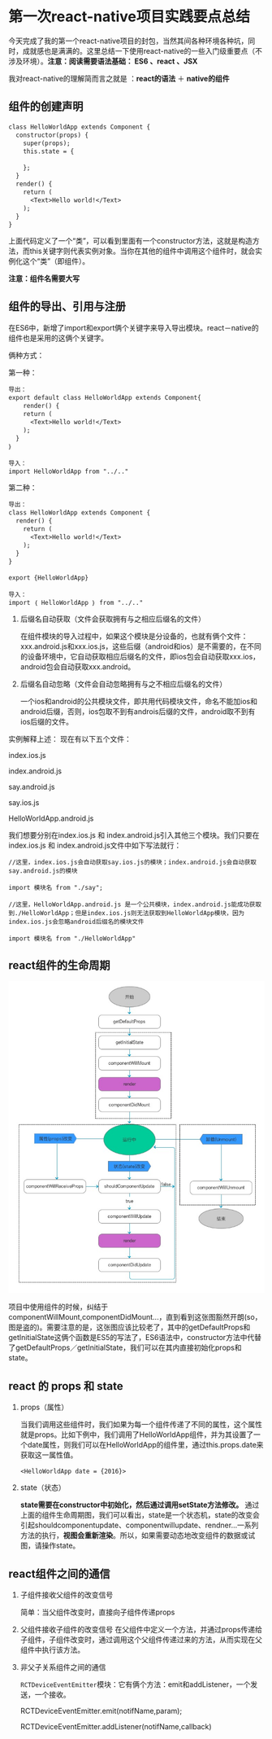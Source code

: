 # 第一次react-native项目实践要点总结

今天完成了我的第一个react-native项目的封包，当然其间各种环境各种坑，同时，成就感也是满满的。这里总结一下使用react-native的一些入门级重要点（不涉及环境）。**注意：阅读需要语法基础： ES6 、react 、JSX**

我对react-native的理解简而言之就是 ：**react的语法** ＋ **native的组件**

## 组件的创建声明
```
class HelloWorldApp extends Component {
  constructor(props) {
  	super(props);
    this.state = {
  
    };
  }
  render() {
    return (
      <Text>Hello world!</Text>
    );
  }
}
```
上面代码定义了一个“类”，可以看到里面有一个constructor方法，这就是构造方法，而this关键字则代表实例对象。当你在其他的组件中调用这个组件时，就会实例化这个“类”（即组件）。

**注意：组件名需要大写**

## 组件的导出、引用与注册
在ES6中，新增了import和export俩个关键字来导入导出模块。react－native的组件也是采用的这俩个关键字。

俩种方式：

第一种：

```
导出：
export default class HelloWorldApp extends Component{
	render() {
    return (
      <Text>Hello world!</Text>
    );
  }
｝

导入：
import HelloWorldApp from "../.."
```

第二种：

```
导出：
class HelloWorldApp extends Component {
  render() {
    return (
      <Text>Hello world!</Text>
    );
  }
}

export {HelloWorldApp}

导入：
import ｛ HelloWorldApp ｝ from "../.."

```

1. 后缀名自动获取（文件会获取拥有与之相应后缀名的文件）

	在组件模块的导入过程中，如果这个模块是分设备的，也就有俩个文件：xxx.android.js和xxx.ios.js，这些后缀（android和ios）是不需要的，在不同的设备环境中，它自动获取相应后缀名的文件，即ios包会自动获取xxx.ios，android包会自动获取xxx.android。

2. 后缀名自动忽略（文件会自动忽略拥有与之不相应后缀名的文件）

	一个ios和android的公共模块文件，即共用代码模块文件，命名不能加ios和android后缀，否则，ios包取不到有androis后缀的文件，android取不到有ios后缀的文件。


实例解释上述：
现在有以下五个文件：

index.ios.js 
 
index.android.js

say.android.js

say.ios.js

HelloWorldApp.android.js   

我们想要分别在index.ios.js 和 index.android.js引入其他三个模块。我们只要在index.ios.js 和 index.android.js文件中如下写法就行：

```
//这里，index.ios.js会自动获取say.ios.js的模块；index.android.js会自动获取say.android.js的模块

import 模块名 from "./say";

//这里，HelloWorldApp.android.js 是一个公共模块，index.android.js能成功获取到./HelloWorldApp；但是index.ios.js则无法获取到HelloWorldApp模块，因为index.ios.js会忽略android后缀名的模块文件

import 模块名 from "./HelloWorldApp"
```


## react组件的生命周期

![](../images/201601/react-component.jpg)

项目中使用组件的时候，纠结于componentWillMount,componentDidMount...，直到看到这张图豁然开朗(so，图是盗的)。需要注意的是，这张图应该比较老了，其中的getDefaultProps和
getInitialState这俩个函数是ES5的写法了，ES6语法中，constructor方法中代替了getDefaultProps／getInitialState，我们可以在其内直接初始化props和state。


## react 的 props 和 state

1. props（属性）

	当我们调用这些组件时，我们如果为每一个组件传递了不同的属性，这个属性就是props。比如下例中，我们调用了HelloWorldApp组件，并为其设置了一个date属性，则我们可以在HelloWorldApp的组件里，通过this.props.date来获取这一属性值。
	```
	<HelloWorldApp date = {2016}>
	```

2. state（状态）

	**state需要在constructor中初始化，然后通过调用setState方法修改。**
	通过上面的组件生命周期图，我们可以看出，state是一个状态机，state的改变会引起shouldcomponentupdate、componentwillupdate、rendner...一系列方法的执行，**视图会重新渲染**。所以，如果需要动态地改变组件的数据或试图，请操作state。


## react组件之间的通信  

1. 子组件接收父组件的改变信号

	简单：当父组件改变时，直接向子组件传递props
	
2. 父组件接收子组件的改变信号
	在父组件中定义一个方法，并通过props传递给子组件，子组件改变时，通过调用这个父组件传递过来的方法，从而实现在父组件中执行该方法。
	
3. 非父子关系组件之间的通信

	`RCTDeviceEventEmitter`模块：它有俩个方法：emit和addListener，一个发送，一个接收。
	
	RCTDeviceEventEmitter.emit(notifName,param);
	
	RCTDeviceEventEmitter.addListener(notifName,callback)
	

